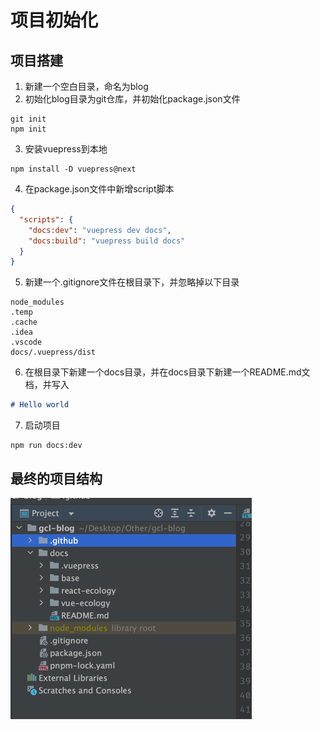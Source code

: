 # 项目初始化

## 项目搭建

1. 新建一个空白目录，命名为blog
2. 初始化blog目录为git仓库，并初始化package.json文件

```shell
git init
npm init
```

3. 安装vuepress到本地

```shell
npm install -D vuepress@next
```

4. 在package.json文件中新增script脚本

```json
{
  "scripts": {
    "docs:dev": "vuepress dev docs",
    "docs:build": "vuepress build docs"
  }
}
```

5. 新建一个.gitignore文件在根目录下，并忽略掉以下目录

```text
node_modules
.temp
.cache
.idea
.vscode
docs/.vuepress/dist
```

6. 在根目录下新建一个docs目录，并在docs目录下新建一个README.md文档，并写入

```markdown
# Hello world
```

7. 启动项目

```shell
npm run docs:dev
```

## 最终的项目结构

![img.png](/imgs/init-press/dir-tree.png)



